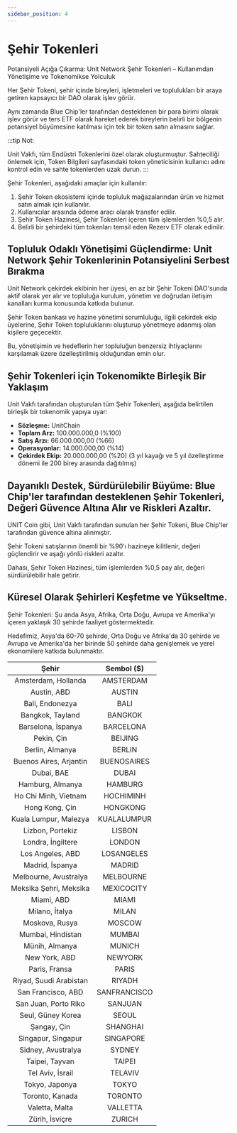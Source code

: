 ```yaml
---
sidebar_position: 4
---
```


# Şehir Tokenleri

Potansiyeli Açığa Çıkarma: Unit Network Şehir Tokenleri – Kullanımdan Yönetişime ve Tokenomikse Yolculuk

Her Şehir Tokeni, şehir içinde bireyleri, işletmeleri ve toplulukları bir araya getiren kapsayıcı bir DAO olarak işlev görür.

Aynı zamanda Blue Chip'ler tarafından desteklenen bir para birimi olarak işlev görür ve ters ETF olarak hareket ederek bireylerin belirli bir bölgenin potansiyel büyümesine katılması için tek bir token satın almasını sağlar.

:::tip Not:

Unit Vakfı, tüm Endüstri Tokenlerini özel olarak oluşturmuştur. Sahteciliği önlemek için, Token Bilgileri sayfasındaki token yöneticisinin kullanıcı adını kontrol edin ve sahte tokenlerden uzak durun.
:::

Şehir Tokenleri, aşağıdaki amaçlar için kullanılır:

1. Şehir Token ekosistemi içinde topluluk mağazalarından ürün ve hizmet satın almak için kullanılır.
2. Kullanıcılar arasında ödeme aracı olarak transfer edilir.
3. Şehir Token Hazinesi, Şehir Tokenleri içeren tüm işlemlerden %0,5 alır.
4. Belirli bir şehirdeki tüm tokenları temsil eden Rezerv ETF olarak edinilir.

## Topluluk Odaklı Yönetişimi Güçlendirme: Unit Network Şehir Tokenlerinin Potansiyelini Serbest Bırakma

Unit Network çekirdek ekibinin her üyesi, en az bir Şehir Tokeni DAO'sunda aktif olarak yer alır ve topluluğa kurulum, yönetim ve doğrudan iletişim kanalları kurma konusunda katkıda bulunur.

Şehir Token bankası ve hazine yönetimi sorumluluğu, ilgili çekirdek ekip üyelerine, Şehir Token topluluklarını oluşturup yönetmeye adanmış olan kişilere geçecektir.

Bu, yönetişimin ve hedeflerin her topluluğun benzersiz ihtiyaçlarını karşılamak üzere özelleştirilmiş olduğundan emin olur.

## Şehir Tokenleri için Tokenomikte Birleşik Bir Yaklaşım

Unit Vakfı tarafından oluşturulan tüm Şehir Tokenleri, aşağıda belirtilen birleşik bir tokenomik yapıya uyar:

- **Sözleşme:** UnitChain
- **Toplam Arz:** 100.000.000,0 (%100)
- **Satış Arzı:** 66.000.000,00 (%66)
- **Operasyonlar:** 14.000.000,00 (%14)
- **Çekirdek Ekip:** 20.000.000,00 (%20) (3 yıl kayağı ve 5 yıl özelleştirme dönemi ile 200 birey arasında dağıtılmış)

## Dayanıklı Destek, Sürdürülebilir Büyüme: Blue Chip'ler tarafından desteklenen Şehir Tokenleri, Değeri Güvence Altına Alır ve Riskleri Azaltır.

UNIT Coin gibi, Unit Vakfı tarafından sunulan her Şehir Tokeni, Blue Chip'ler tarafından güvence altına alınmıştır.

Şehir Tokeni satışlarının önemli bir %90'ı hazineye kilitlenir, değeri güçlendirir ve aşağı yönlü riskleri azaltır.

Dahası, Şehir Token Hazinesi, tüm işlemlerden %0,5 pay alır, değeri sürdürülebilir hale getirir.

## Küresel Olarak Şehirleri Keşfetme ve Yükseltme.

Şehir Tokenleri: Şu anda Asya, Afrika, Orta Doğu, Avrupa ve Amerika'yı içeren yaklaşık 30 şehirde faaliyet göstermektedir.

Hedefimiz, Asya'da 60-70 şehirde, Orta Doğu ve Afrika'da 30 şehirde ve Avrupa ve Amerika'da her birinde 50 şehirde daha genişlemek ve yerel ekonomilere katkıda bulunmaktır.

|         Şehir          |  Sembol ($)  |
| :--------------------: | :----------: |
|  Amsterdam, Hollanda   |  AMSTERDAM   |
|      Austin, ABD       |    AUSTIN    |
|    Bali, Endonezya     |     BALI     |
|    Bangkok, Tayland    |   BANGKOK    |
|   Barselona, İspanya   |  BARCELONA   |
|       Pekin, Çin       |   BEIJING    |
|    Berlin, Almanya     |    BERLIN    |
| Buenos Aires, Arjantin | BUENOSAIRES  |
|       Dubai, BAE       |    DUBAI     |
|    Hamburg, Almanya    |   HAMBURG    |
|  Ho Chi Minh, Vietnam  |  HOCHIMINH   |
|     Hong Kong, Çin     |   HONGKONG   |
| Kuala Lumpur, Malezya  | KUALALUMPUR  |
|    Lizbon, Portekiz    |    LISBON    |
|   Londra, İngiltere    |    LONDON    |
|    Los Angeles, ABD    |  LOSANGELES  |
|    Madrid, İspanya     |    MADRID    |
| Melbourne, Avustralya  |  MELBOURNE   |
| Meksika Şehri, Meksika |  MEXICOCITY  |
|       Miami, ABD       |    MIAMI     |
|     Milano, İtalya     |    MILAN     |
|     Moskova, Rusya     |    MOSCOW    |
|   Mumbai, Hindistan    |    MUMBAI    |
|     Münih, Almanya     |    MUNICH    |
|     New York, ABD      |   NEWYORK    |
|     Paris, Fransa      |    PARIS     |
| Riyad, Suudi Arabistan |    RIYADH    |
|   San Francisco, ABD   | SANFRANCISCO |
|  San Juan, Porto Riko  |   SANJUAN    |
|   Seul, Güney Korea    |    SEOUL     |
|      Şangay, Çin       |   SHANGHAI   |
|   Singapur, Singapur   |  SINGAPORE   |
|   Sidney, Avustralya   |    SYDNEY    |
|     Taipei, Tayvan     |    TAIPEI    |
|    Tel Aviv, İsrail    |   TELAVIV    |
|     Tokyo, Japonya     |    TOKYO     |
|    Toronto, Kanada     |   TORONTO    |
|     Valetta, Malta     |   VALLETTA   |
|     Zürih, İsviçre     |    ZURICH    |
